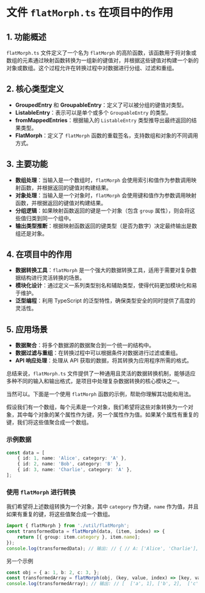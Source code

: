 # 文件 `flatMorph.ts` 在项目中的作用

## 1. 功能概述

`flatMorph.ts` 文件定义了一个名为 `flatMorph` 的高阶函数，该函数用于将对象或数组的元素通过映射函数转换为一组新的键值对，并根据这些键值对构建一个新的对象或数组。这个过程允许在转换过程中对数据进行分组、过滤和重组。

## 2. 核心类型定义

- **GroupedEntry** 和 **GroupableEntry**：定义了可以被分组的键值对类型。
- **ListableEntry**：表示可以是单个或多个 `GroupableEntry` 的类型。
- **fromMappedEntries**：根据输入的 `ListableEntry` 类型推导出最终返回的结果类型。
- **FlatMorph**：定义了 `flatMorph` 函数的重载签名，支持数组和对象的不同调用方式。

## 3. 主要功能

- **数组处理**：当输入是一个数组时，`flatMorph` 会使用索引和值作为参数调用映射函数，并根据返回的键值对构建结果。
- **对象处理**：当输入是一个对象时，`flatMorph` 会使用键和值作为参数调用映射函数，并根据返回的键值对构建结果。
- **分组逻辑**：如果映射函数返回的键是一个对象（包含 `group` 属性），则会将这些值归类到同一个组中。
- **输出类型推断**：根据映射函数返回的键类型（是否为数字）决定最终输出是数组还是对象。

## 4. 在项目中的作用

- **数据转换工具**：`flatMorph` 是一个强大的数据转换工具，适用于需要对复杂数据结构进行灵活转换的场景。
- **模块化设计**：通过定义一系列类型别名和辅助类型，使得代码更加模块化和易于维护。
- **泛型编程**：利用 TypeScript 的泛型特性，确保类型安全的同时提供了高度的灵活性。

## 5. 应用场景

- **数据聚合**：将多个数据源的数据聚合到一个统一的结构中。
- **数据过滤与重组**：在转换过程中可以根据条件对数据进行过滤或重组。
- **API 响应处理**：处理从 API 获取的数据，将其转换为应用程序所需的格式。

总结来说，`flatMorph.ts` 文件提供了一种通用且灵活的数据转换机制，能够适应多种不同的输入和输出格式，是项目中处理复杂数据转换的核心模块之一。

当然可以。下面是一个使用 `flatMorph` 函数的示例，帮助你理解其功能和用法。

假设我们有一个数组，每个元素是一个对象，我们希望将这些对象转换为一个对象，其中每个对象的某个属性作为键，另一个属性作为值。如果某个属性有重复的键，我们将这些值聚合成一个数组。

### 示例数据
```ts
const data = [ 
	{ id: 1, name: 'Alice', category: 'A' }, 
	{ id: 2, name: 'Bob', category: 'B' }, 
	{ id: 3, name: 'Charlie', category: 'A' },
];
```
### 使用 `flatMorph` 进行转换

我们希望将上述数组转换为一个对象，其中 `category` 作为键，`name` 作为值，并且如果有重复的键，将这些值聚合成一个数组。
```ts
import { flatMorph } from './util/flatMorph';
const transformedData = flatMorph(data, (item, index) => {
	return [{ group: item.category }, item.name]; 
}); 
console.log(transformedData); // 输出: // { // A: ['Alice', 'Charlie'], // B: ['Bob'] // }
```

另一个示例
```ts
const obj = { a: 1, b: 2, c: 3, }; 
const transformedArray = flatMorph(obj, (key, value, index) => [key, value]);
console.log(transformedArray); // 输出: // [  ['a', 1], ['b', 2],  ['c', 3]  ]
```